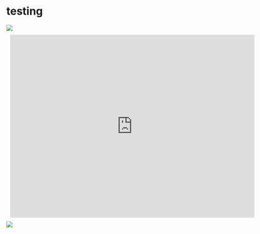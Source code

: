# testing


<html>
  <img src="https://www.w3schools.com/howto/img_fjords.jpg"/>
  <div style="width: 640px; height: 480px; margin: 10px; position: relative;">
    <iframe allowfullscreen frameborder="0" style="width:640px; height:480px"     src="https://www.lucidchart.com/documents/embeddedchart/d10911b7-9eb2-4b82-9590-5e2415b0b6a7" id="DXomyhdUAnR9"></iframe>
  </div>
  <div>
    <img src="https://www.lucidchart.com/documents/embeddedchart/d10911b7-9eb2-4b82-9590-5e2415b0b6a7"/>
  </div>
</hmtl>
